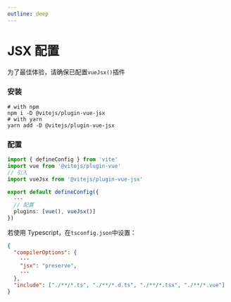 ```yaml
---
outline: deep
---
```


# JSX 配置

为了最佳体验，请确保已配置`vueJsx()`插件

### 安装

```shell
# with npm
npm i -D @vitejs/plugin-vue-jsx
# with yarn
yarn add -D @vitejs/plugin-vue-jsx
```

### 配置

```ts
import { defineConfig } from 'vite'
import vue from '@vitejs/plugin-vue'
// 引入
import vueJsx from '@vitejs/plugin-vue-jsx'

export default defineConfig({
  ···
  // 配置
  plugins: [vue(), vueJsx()]
})
```

若使用 Typescript，在`tsconfig.json`中设置：

```json
{
  "compilerOptions": {
    ···
    "jsx": "preserve",
    ···
  },
  "include": ["./**/*.ts", "./**/*.d.ts", "./**/*.tsx", "./**/*.vue"]
}
```
